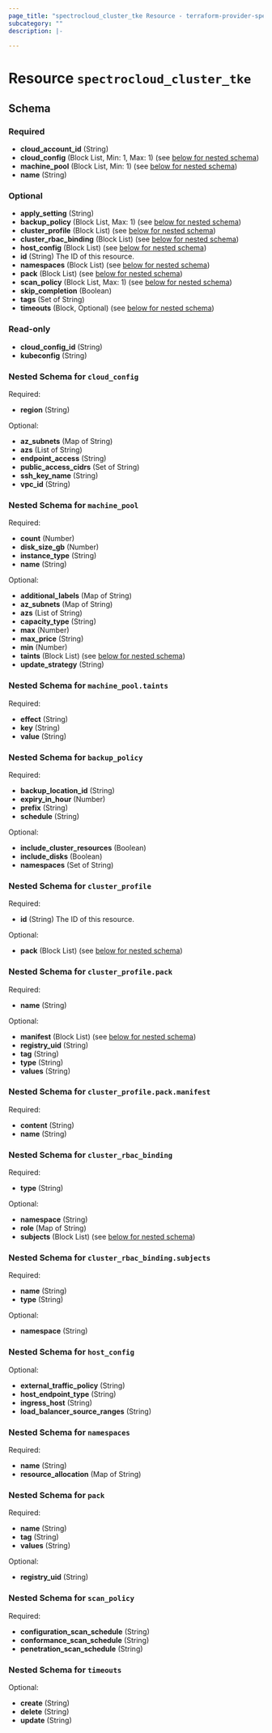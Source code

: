 ```yaml
---
page_title: "spectrocloud_cluster_tke Resource - terraform-provider-spectrocloud"
subcategory: ""
description: |-
  
---
```


# Resource `spectrocloud_cluster_tke`





## Schema

### Required

- **cloud_account_id** (String)
- **cloud_config** (Block List, Min: 1, Max: 1) (see [below for nested schema](#nestedblock--cloud_config))
- **machine_pool** (Block List, Min: 1) (see [below for nested schema](#nestedblock--machine_pool))
- **name** (String)

### Optional

- **apply_setting** (String)
- **backup_policy** (Block List, Max: 1) (see [below for nested schema](#nestedblock--backup_policy))
- **cluster_profile** (Block List) (see [below for nested schema](#nestedblock--cluster_profile))
- **cluster_rbac_binding** (Block List) (see [below for nested schema](#nestedblock--cluster_rbac_binding))
- **host_config** (Block List) (see [below for nested schema](#nestedblock--host_config))
- **id** (String) The ID of this resource.
- **namespaces** (Block List) (see [below for nested schema](#nestedblock--namespaces))
- **pack** (Block List) (see [below for nested schema](#nestedblock--pack))
- **scan_policy** (Block List, Max: 1) (see [below for nested schema](#nestedblock--scan_policy))
- **skip_completion** (Boolean)
- **tags** (Set of String)
- **timeouts** (Block, Optional) (see [below for nested schema](#nestedblock--timeouts))

### Read-only

- **cloud_config_id** (String)
- **kubeconfig** (String)

<a id="nestedblock--cloud_config"></a>
### Nested Schema for `cloud_config`

Required:

- **region** (String)

Optional:

- **az_subnets** (Map of String)
- **azs** (List of String)
- **endpoint_access** (String)
- **public_access_cidrs** (Set of String)
- **ssh_key_name** (String)
- **vpc_id** (String)


<a id="nestedblock--machine_pool"></a>
### Nested Schema for `machine_pool`

Required:

- **count** (Number)
- **disk_size_gb** (Number)
- **instance_type** (String)
- **name** (String)

Optional:

- **additional_labels** (Map of String)
- **az_subnets** (Map of String)
- **azs** (List of String)
- **capacity_type** (String)
- **max** (Number)
- **max_price** (String)
- **min** (Number)
- **taints** (Block List) (see [below for nested schema](#nestedblock--machine_pool--taints))
- **update_strategy** (String)

<a id="nestedblock--machine_pool--taints"></a>
### Nested Schema for `machine_pool.taints`

Required:

- **effect** (String)
- **key** (String)
- **value** (String)



<a id="nestedblock--backup_policy"></a>
### Nested Schema for `backup_policy`

Required:

- **backup_location_id** (String)
- **expiry_in_hour** (Number)
- **prefix** (String)
- **schedule** (String)

Optional:

- **include_cluster_resources** (Boolean)
- **include_disks** (Boolean)
- **namespaces** (Set of String)


<a id="nestedblock--cluster_profile"></a>
### Nested Schema for `cluster_profile`

Required:

- **id** (String) The ID of this resource.

Optional:

- **pack** (Block List) (see [below for nested schema](#nestedblock--cluster_profile--pack))

<a id="nestedblock--cluster_profile--pack"></a>
### Nested Schema for `cluster_profile.pack`

Required:

- **name** (String)

Optional:

- **manifest** (Block List) (see [below for nested schema](#nestedblock--cluster_profile--pack--manifest))
- **registry_uid** (String)
- **tag** (String)
- **type** (String)
- **values** (String)

<a id="nestedblock--cluster_profile--pack--manifest"></a>
### Nested Schema for `cluster_profile.pack.manifest`

Required:

- **content** (String)
- **name** (String)




<a id="nestedblock--cluster_rbac_binding"></a>
### Nested Schema for `cluster_rbac_binding`

Required:

- **type** (String)

Optional:

- **namespace** (String)
- **role** (Map of String)
- **subjects** (Block List) (see [below for nested schema](#nestedblock--cluster_rbac_binding--subjects))

<a id="nestedblock--cluster_rbac_binding--subjects"></a>
### Nested Schema for `cluster_rbac_binding.subjects`

Required:

- **name** (String)
- **type** (String)

Optional:

- **namespace** (String)



<a id="nestedblock--host_config"></a>
### Nested Schema for `host_config`

Optional:

- **external_traffic_policy** (String)
- **host_endpoint_type** (String)
- **ingress_host** (String)
- **load_balancer_source_ranges** (String)


<a id="nestedblock--namespaces"></a>
### Nested Schema for `namespaces`

Required:

- **name** (String)
- **resource_allocation** (Map of String)


<a id="nestedblock--pack"></a>
### Nested Schema for `pack`

Required:

- **name** (String)
- **tag** (String)
- **values** (String)

Optional:

- **registry_uid** (String)


<a id="nestedblock--scan_policy"></a>
### Nested Schema for `scan_policy`

Required:

- **configuration_scan_schedule** (String)
- **conformance_scan_schedule** (String)
- **penetration_scan_schedule** (String)


<a id="nestedblock--timeouts"></a>
### Nested Schema for `timeouts`

Optional:

- **create** (String)
- **delete** (String)
- **update** (String)



